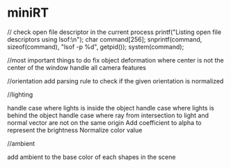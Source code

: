 # miniRT

// check open file descriptor in the current process
	printf("Listing open file descriptors using lsof:\n");
    char command[256];
    snprintf(command, sizeof(command), "lsof -p %d", getpid());
    system(command);

//most important things to do 
fix object deformation where center is not the center of the window
handle all camera features

//orientation
add parsing rule to check if the given orientation is normalized

//lighting

handle case where lights is inside the object
handle case where lights is behind the object
handle case where ray from intersection to light and normal vector are not on the same origin
Add coefficient to alpha to represent the brightness
Normalize color value 

//ambient

add ambient to the base color of each shapes in the scene
